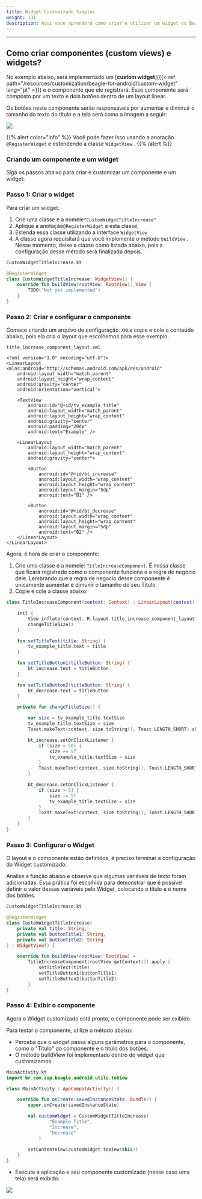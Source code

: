 ```yaml
---
title: Widget Customizado Simples
weight: 131
description: Aqui voce aprenderá como criar e utilizar um widget no Beagle
---
```


---

## Como criar componentes \(custom views\) e widgets?

No exemplo abaixo, será implementado um [**custom widget**]({{< ref path="/resources/customization/beagle-for-android/custom-widget" lang="pt" >}}) e o componente que ele registrará. Esse componente será composto por um texto e dois botões dentro de um layout linear.

Os botões neste componente serão responsáveis ​​por aumentar e diminuir o tamanho do texto do título e a tela será como a imagem a seguir:

![](/image%20%2883%29.png)

{{% alert color="info" %}}
Você pode fazer isso usando a anotação `@RegisterWidget` e estendendo a classe `WidgetView` .
{{% /alert %}}

### Criando um componente e um widget

Siga os passos abaixo para criar e customizar um componente e um widget:

### Passo 1: Criar o widget

Para criar um widget:

1. Crie uma classe e a nomeie`"CustomWidgetTitleIncrease"`
2. Aplique a anotação`@RegisterWidget` a esta classe;
3. Estenda essa classe utilizando a interface `WidgetView`
4. A classe agora requisitará que você implemente o método `buildView` . Nesse momento, deixe a classe como listada abaixo, pois a configuração desse método será finalizada depois.

```kotlin
CustomWidgetTitleIncrease.kt

@RegisterWidget
class CustomWidgetTitleIncrease: WidgetView() {
    override fun buildView(rootView: RootView): View {
        TODO("Not yet implemented")
    }
}
```

### Passo 2: Criar e configurar o componente

Comece criando um arquivo de configuração`.XML`e copie e cole o conteúdo abaixo, pois ela cria o layout que escolhemos para esse exemplo.

```markup
title_increase_component_layout.xml

<?xml version="1.0" encoding="utf-8"?>
<LinearLayout xmlns:android="http://schemas.android.com/apk/res/android"
    android:layout_width="match_parent"
    android:layout_height="wrap_content"
    android:gravity="center"
    android:orientation="vertical">

    <TextView
        android:id="@+id/tv_example_title"
        android:layout_width="match_parent"
        android:layout_height="wrap_content"
        android:gravity="center"
        android:padding="20dp"
        android:text="Example" />

    <LinearLayout
        android:layout_width="match_parent"
        android:layout_height="wrap_content"
        android:gravity="center">

        <Button
            android:id="@+id/bt_increase"
            android:layout_width="wrap_content"
            android:layout_height="wrap_content"
            android:layout_margin="5dp"
            android:text="B1" />

        <Button
            android:id="@+id/bt_decrease"
            android:layout_width="wrap_content"
            android:layout_height="wrap_content"
            android:layout_margin="5dp"
            android:text="B2" />
    </LinearLayout>
</LinearLayout>
```

Agora, é hora de criar o componente:

1. Crie uma classe e a nomeie: `TitleIncreaseComponent`. É nessa classe que ficará registrado como o componente funciona e a regra de negócio dele. Lembrando que a regra de negocio desse componente é unicamente aumentar e dimunir o tamanho do seu Título.
2. Copie e cole a classe abaixo:

```kotlin
class TitleIncreaseComponent(context: Context) : LinearLayout(context) {

    init {
        View.inflate(context, R.layout.title_increase_component_layout, this)
        changeTitleSize()
    }

    fun setTitleText(title: String) {
        tv_example_title.text = title
    }

    fun setTitleButton1(titleButton: String) {
        bt_increase.text = titleButton
    }

    fun setTitleButton2(titleButton: String) {
        bt_decrease.text = titleButton
    }

    private fun changeTitleSize() {

        var size = tv_example_title.textSize
        tv_example_title.textSize = size
        Toast.makeText(context, size.toString(), Toast.LENGTH_SHORT).show()

        bt_increase.setOnClickListener {
            if (size < 50) {
                size += 5f
                tv_example_title.textSize = size
            }
            Toast.makeText(context, size.toString(), Toast.LENGTH_SHORT).show()
        }

        bt_decrease.setOnClickListener {
            if (size > 5) {
                size -= 5f
                tv_example_title.textSize = size
            }
            Toast.makeText(context, size.toString(), Toast.LENGTH_SHORT).show()
        }
    }
}
```

### Passo 3: Configurar o Widget

O layout e o componente estão definidos, é preciso terminar a configuração do Widget customizado:

Analise a função abaixo e observe que algumas variáveis de texto foram adicionadas. Essa prática foi escolhida para demonstrar que é possível definir o valor dessas variáveis pelo Widget, colocando o título e o nome dos botões.

```kotlin
CustomWidgetTitleIncrease.kt

@RegisterWidget
class CustomWidgetTitleIncrease(
    private val title: String,
    private val buttonTitle1: String,
    private val buttonTitle2: String
) : WidgetView() {

    override fun buildView(rootView: RootView) =
        TitleIncreaseComponent(rootView.getContext()).apply {
            setTitleText(title)
            setTitleButton1(buttonTitle1)
            setTitleButton2(buttonTitle2)
        }
}
```

### Passo 4: Exibir o componente

Agora o Widget customizado está pronto, o componente pode ser exibido.

Para testar o componente, utilize o método abaixo:

- Perceba que o widget passa alguns parâmetros para o componente, como o "Título" do componente e o título dos botões.
- O método buildView foi implementado dentro do widget que customizamos

```kotlin
MainActivity.kt
import br.com.zup.beagle.android.utils.toView

class MainActivity : AppCompatActivity() {

    override fun onCreate(savedInstanceState: Bundle?) {
        super.onCreate(savedInstanceState)

        val customWidget = CustomWidgetTitleIncrease(
                "Example Title",
                "Increase",
                "Decrease"
            )

        setContentView(customWidget.toView(this))
    }
}
```

- Execute a aplicação e seu componente customizado \(nesse caso uma tela\) será exibido:

![](/custumwidgetexample.gif)
